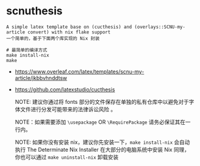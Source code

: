 # scnuthesis
    A simple latex template base on (cucthesis) and (overlays::SCNU-my-article convert) with nix flake support 
    一个简单的，基于下面两个库实现的 Nix 封装

```
# 最简单的编译方式
make install-nix
make 
```

- https://www.overleaf.com/latex/templates/scnu-my-article/jkbbvhnddtsw
- https://github.com/latexstudio/cucthesis

    NOTE: 建议你通过将 fonts 部分的文件保存在单独的私有仓库中以避免对于字体文件进行分发可能带来的法律诉讼风险
。

    NOTE：如果需要添加 `\usepackage` OR `\RequirePackage` 请务必保证其在一行内。

    NOTE: 如果你没有安装 nix，建议你先安装一下，`make install-nix` 会自动执行 The Determinate Nix Installer 在大部分的电脑系统中安装 Nix
    同理，你也可以通过 `make uninstall-nix` 卸载安装

